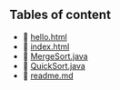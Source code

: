 ## Tables of content
- 🤣 [hello.html](./hello.html)
- 🤣 [index.html](./index.html)
- 🤣 [MergeSort.java](./MergeSort.java)
- 🤣 [QuickSort.java](./QuickSort.java)
- 🤣 [readme.md](./readme.md)
